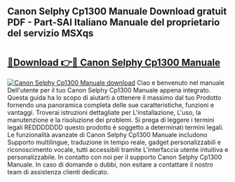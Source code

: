 ## Canon Selphy Cp1300 Manuale Download gratuit PDF - Part-SAI Italiano Manuale del proprietario del servizio MSXqs

# <h2><a href="http://dfgzgq8.blite.top/?on=Canon+Selphy+Cp1300+Manuale">🔗Download 👉🔴 Canon Selphy Cp1300 Manuale</a></h2>

[![Canon Selphy Cp1300 Manuale download](https://i.imgur.com/lujVjoI.png)](http://dfgzgq8.blite.top/?on=Canon+Selphy+Cp1300+Manuale)
Ciao e benvenuto nel manuale Dell'utente per il tuo Canon Selphy Cp1300 Manuale appena integrato. Questa guida ha lo scopo di aiutarti a ottenere il massimo dal tuo Prodotto fornendo una panoramica completa delle sue caratteristiche, funzioni e vantaggi. Troverai istruzioni dettagliate per L'installazione, L'uso, la manutenzione e la risoluzione dei problemi. Si prega di leggere i termini legali REDDDDDDD questo prodotto è soggetto a determinati termini legali. Le funzionalità avanzate di Canon Selphy Cp1300 Manuale includono Supporto multilingue, traduzione in tempo reale, gadget personalizzabili e riconoscimento vocale, tutti accessibili tramite L'interfaccia utente intuitiva e personalizzabile. In contatto con noi per il supporto Canon Selphy Cp1300 Manuale. In caso di domande o dubbi, non esitare a contattare il nostro team di assistenza clienti dedicato.

